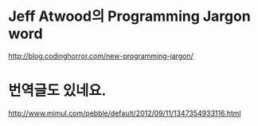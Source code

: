 # Jeff Atwood의 Programming Jargon word

http://blog.codinghorror.com/new-programming-jargon/


# 번역글도 있네요.

http://www.mimul.com/pebble/default/2012/09/11/1347354933116.html